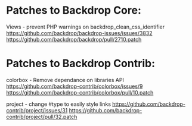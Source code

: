 Patches to Backdrop Core:
=========================

Views - prevent PHP warnings on backdrop_clean_css_identifier
  https://github.com/backdrop/backdrop-issues/issues/3832
  https://github.com/backdrop/backdrop/pull/2710.patch


Patches to Backdrop Contrib:
============================

colorbox - Remove dependance on libraries API
  https://github.com/backdrop-contrib/colorbox/issues/9
  https://github.com/backdrop-contrib/colorbox/pull/10.patch

project - change #type to easily style links
  https://github.com/backdrop-contrib/project/issues/31
  https://github.com/backdrop-contrib/project/pull/32.patch

